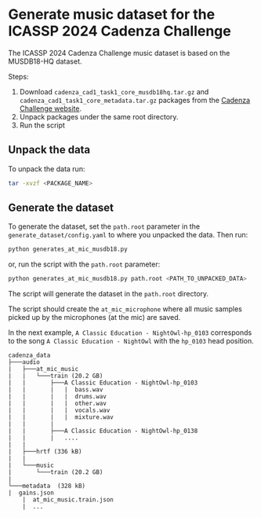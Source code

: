 # Generate music dataset for the ICASSP 2024 Cadenza Challenge

The ICASSP 2024 Cadenza Challenge music dataset is based on the MUSDB18-HQ dataset.

Steps:

1. Download `cadenza_cad1_task1_core_musdb18hq.tar.gz` and `cadenza_cad1_task1_core_metadata.tar.gz`
packages from the [Cadenza Challenge website](https://cadenza-challenge.github.io/).
2. Unpack packages under the same root directory.
3. Run the script

## Unpack the data

To unpack the data run:

```bash
tar -xvzf <PACKAGE_NAME>
```

## Generate the dataset

To generate the dataset, set the `path.root` parameter in the `generate_dataset/config.yaml`
to where you unpacked the data. Then run:

```bash
python generates_at_mic_musdb18.py
```

or, run the script with the `path.root` parameter:

```bash
python generates_at_mic_musdb18.py path.root <PATH_TO_UNPACKED_DATA>
```

The script will generate the dataset in the `path.root` directory.

The script should create the `at_mic_microphone` where all music samples
picked up by the microphones (at the mic) are saved.

In the next example, `A Classic Education - NightOwl-hp_0103` corresponds to the
song `A Classic Education - NightOwl` with the `hp_0103` head position.

```text
cadenza_data
├───audio
|   ├───at_mic_music
|   |   └───train (20.2 GB)
|   |       ├───A Classic Education - NightOwl-hp_0103
|   |       |   |  bass.wav
|   |       |   |  drums.wav
|   |       |   |  other.wav
|   |       |   |  vocals.wav
|   |       |   |  mixture.wav
|   |       |
|   |       ├───A Classic Education - NightOwl-hp_0138
|   |       |   ....
|   |
|   ├───hrtf (336 kB)
|   |
|   └───music
|       └───train (20.2 GB)
|
└───metadata  (328 kB)
|  gains.json
    |  at_mic_music.train.json
    |  ...
```
